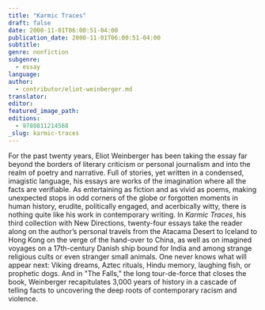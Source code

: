 ```yaml
---
title: "Karmic Traces"
draft: false
date: 2000-11-01T06:00:51-04:00
publication_date: 2000-11-01T06:00:51-04:00
subtitle:
genre: nonfiction
subgenre:
  - essay
language:
author:
  - contributor/eliot-weinberger.md
translator:
editor:
featured_image_path:
editions:
  - 9780811214568
_slug: karmic-traces
---
```


For the past twenty years, Eliot Weinberger has been taking the essay far beyond the borders of literary criticism or personal journalism and into the realm of poetry and narrative. Full of stories, yet written in a condensed, imagistic language, his essays are works of the imagination where all the facts are verifiable. As entertaining as fiction and as vivid as poems, making unexpected stops in odd corners of the globe or forgotten moments in human history, erudite, politically engaged, and acerbically witty, there is nothing quite like his work in contemporary writing. In _Karmic Traces_, his third collection with New Directions, twenty-four essays take the reader along on the author’s personal travels from the Atacama Desert to Iceland to Hong Kong on the verge of the hand-over to China, as well as on imagined voyages on a 17th-century Danish ship bound for India and among strange religious cults or even stranger small animals. One never knows what will appear next: Viking dreams, Aztec rituals, Hindu memory, laughing fish, or prophetic dogs. And in "The Falls," the long tour-de-force that closes the book, Weinberger recapitulates 3,000 years of history in a cascade of telling facts to uncovering the deep roots of contemporary racism and violence.

